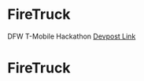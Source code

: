 # FireTruck
DFW T-Mobile Hackathon
[Devpost Link](https://devpost.com/software/firetruck)
# FireTruck
